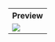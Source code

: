 <table style="width:100%">
  <tr>
    <th>Preview</th>
  </tr>
  <tr>
    <td><img src="https://github.com/MdAshrafUllah/Flutter-Date-and-Time-Format/assets/96839511/161e9fdf-4b4c-4c37-b13e-38107082c162"></td>
  </tr>
</table>